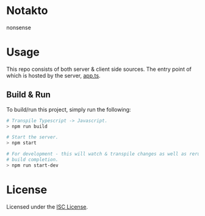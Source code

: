 # Notakto
nonsense

# Usage
This repo consists of both server & client side sources. The entry point of which is hosted by the
server, [app.ts](./src/app.ts).

## Build & Run
To build/run this project, simply run the following:
```sh
# Transpile Typescript -> Javascript.
> npm run build

# Start the server.
> npm start

# For development - this will watch & transpile changes as well as rerun the server upon
# build completion.
> npm run start-dev
```

# License
Licensed under the [ISC License](./LICENSE).